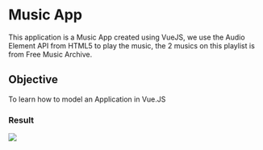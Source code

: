 # Music App

This application is a Music App created using VueJS, we use the Audio Element API from HTML5 to play the music, the 2 musics on this playlist is from Free Music Archive.

## Objective

To learn how to model an Application in Vue.JS


### Result
<img src=“https://ibb.co/Q8qmTWr”>

